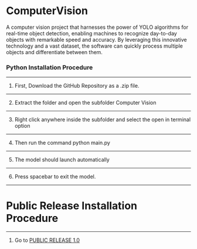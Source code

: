# ComputerVision
A computer vision project that harnesses the power of YOLO algorithms for real-time object detection, enabling machines to recognize day-to-day objects with remarkable speed and accuracy. By leveraging this innovative technology and a vast dataset, the software can quickly process multiple objects and differentiate between them.


### Python Installation Procedure

***
1. First, Download the GitHub Repository as a .zip file.
***
2. Extract the folder and open the subfolder Computer Vision
***
3. Right click anywhere inside the subfolder and select the open in terminal option
***
4. Then run the command python main.py
***
5. The model should launch automatically
***
6. Press spacebar to exit the model.
***

# Public Release Installation Procedure

***
1. Go to [PUBLIC RELEASE 1.0](https://github.com/AwesomeAnjishnu/ComputerVision/blob/main/PUBLIC%20RELEASE%201.0)
